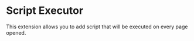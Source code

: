 # Script Executor #

This extension allows you to add script that will be executed on every page opened.
